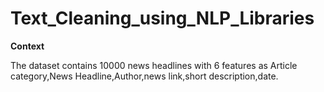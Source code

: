 # Text_Cleaning_using_NLP_Libraries

**Context**

The dataset contains 10000 news headlines with 6 features as Article category,News Headline,Author,news link,short description,date.

